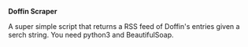 **Doffin Scraper**

A super simple script that returns a RSS feed of Doffin's entries given a serch string.
You need python3 and BeautifulSoap.
